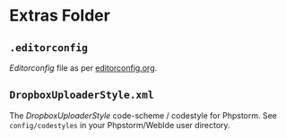 # Extras Folder

## `.editorconfig`

*Editorconfig* file as per [editorconfig.org](http://editorconfig.org/).

## `DropboxUploaderStyle.xml`

The *DropboxUploaderStyle* code-scheme / codestyle for Phpstorm. See `config/codestyles` in your Phpstorm/WebIde user
directory.
